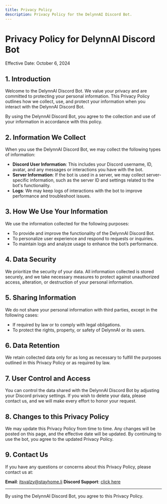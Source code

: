 ```yaml
---
title: Privacy Policy
description: Privacy Policy for the DelynnAI Discord Bot.
---
```


# Privacy Policy for DelynnAI Discord Bot

Effective Date: October 6, 2024

## 1. Introduction

Welcome to the DelynnAI Discord Bot. We value your privacy and are committed to protecting your personal information. This Privacy Policy outlines how we collect, use, and protect your information when you interact with the DelynnAI Discord Bot.

By using the DelynnAI Discord Bot, you agree to the collection and use of your information in accordance with this policy.

## 2. Information We Collect

When you use the DelynnAI Discord Bot, we may collect the following types of information:

- **Discord User Information**: This includes your Discord username, ID, avatar, and any messages or interactions you have with the bot.
- **Server Information**: If the bot is used in a server, we may collect server-specific information, such as the server ID and settings related to the bot's functionality.
- **Logs**: We may keep logs of interactions with the bot to improve performance and troubleshoot issues.

## 3. How We Use Your Information

We use the information collected for the following purposes:

- To provide and improve the functionality of the DelynnAI Discord Bot.
- To personalize user experience and respond to requests or inquiries.
- To maintain logs and analyze usage to enhance the bot’s performance.

## 4. Data Security

We prioritize the security of your data. All information collected is stored securely, and we take necessary measures to protect against unauthorized access, alteration, or destruction of your personal information.

## 5. Sharing Information

We do not share your personal information with third parties, except in the following cases:

- If required by law or to comply with legal obligations.
- To protect the rights, property, or safety of DelynnAI or its users.

## 6. Data Retention

We retain collected data only for as long as necessary to fulfill the purposes outlined in this Privacy Policy or as required by law.

## 7. User Control and Access

You can control the data shared with the DelynnAI Discord Bot by adjusting your Discord privacy settings. If you wish to delete your data, please contact us, and we will make every effort to honor your request.

## 8. Changes to this Privacy Policy

We may update this Privacy Policy from time to time. Any changes will be posted on this page, and the effective date will be updated. By continuing to use the bot, you agree to the updated Privacy Policy.

## 9. Contact Us

If you have any questions or concerns about this Privacy Policy, please contact us at:

**Email**: itsvalzy@stayhome.li
**Discord Support**: [click here](https://discord.gg/zG55rAtcKX)

---

By using the DelynnAI Discord Bot, you agree to this Privacy Policy.

